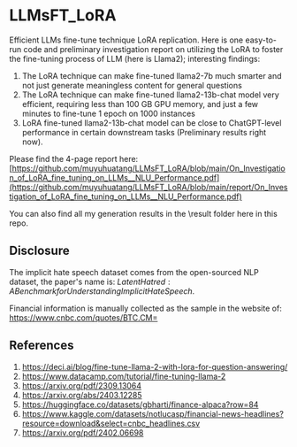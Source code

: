 # LLMsFT_LoRA
Efficient LLMs fine-tune technique LoRA replication. Here is one easy-to-run code and preliminary investigation report on utilizing the LoRA to foster the fine-tuning process of LLM (here is Llama2); interesting findings:
1. The LoRA technique can make fine-tuned llama2-7b much smarter and not just generate meaningless content for general questions
2. The LoRA technique can make fine-tuned llama2-13b-chat model very efficient, requiring less than 100 GB GPU memory, and just a few minutes to fine-tune 1 epoch on 1000 instances
3. LoRA fine-tuned llama2-13b-chat model can be close to ChatGPT-level performance in certain downstream tasks (Preliminary results right now).

Please find the 4-page report here: [https://github.com/muyuhuatang/LLMsFT_LoRA/blob/main/On_Investigation_of_LoRA_fine_tuning_on_LLMs__NLU_Performance.pdf](https://github.com/muyuhuatang/LLMsFT_LoRA/blob/main/report/On_Investigation_of_LoRA_fine_tuning_on_LLMs__NLU_Performance.pdf)

You can also find all my generation results in the \result folder here in this repo.


## Disclosure
The implicit hate speech dataset comes from the open-sourced NLP dataset, the paper's name is: $Latent Hatred: A Benchmark for Understanding Implicit Hate Speech$.

Financial information is manually collected as the sample in the website of: https://www.cnbc.com/quotes/BTC.CM=


## References
1. https://deci.ai/blog/fine-tune-llama-2-with-lora-for-question-answering/
2. https://www.datacamp.com/tutorial/fine-tuning-llama-2
3. https://arxiv.org/pdf/2309.13064
4. https://arxiv.org/abs/2403.12285
5. https://huggingface.co/datasets/gbharti/finance-alpaca?row=84
6. https://www.kaggle.com/datasets/notlucasp/financial-news-headlines?resource=download&select=cnbc_headlines.csv
7. https://arxiv.org/pdf/2402.06698
